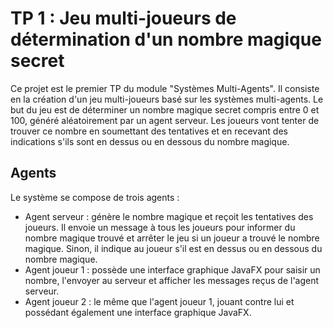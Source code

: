 # TP 1 : Jeu multi-joueurs de détermination d'un nombre magique secret
Ce projet est le premier TP du module "Systèmes Multi-Agents". Il consiste en la création d'un jeu multi-joueurs basé sur les systèmes multi-agents. Le but du jeu est de déterminer un nombre magique secret compris entre 0 et 100, généré aléatoirement par un agent serveur. Les joueurs vont tenter de trouver ce nombre en soumettant des tentatives et en recevant des indications s'ils sont en dessus ou en dessous du nombre magique.

## Agents
Le système se compose de trois agents :
- Agent serveur : génère le nombre magique et reçoit les tentatives des joueurs. Il envoie un message à tous les joueurs pour informer du nombre magique trouvé et arrêter le jeu si un joueur a trouvé le nombre magique. Sinon, il indique au joueur s'il est en dessus ou en dessous du nombre magique.
- Agent joueur 1 : possède une interface graphique JavaFX pour saisir un nombre, l'envoyer au serveur et afficher les messages reçus de l'agent serveur.
- Agent joueur 2 : le même que l'agent joueur 1, jouant contre lui et possédant également une interface graphique JavaFX.
